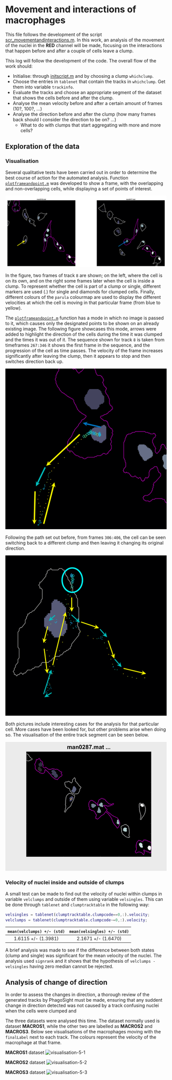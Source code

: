 # Movement and interactions of macrophages
This file follows the development of the script
[scr_movementandinteractions.m](../scr_movementandinteractions.m).
In this work, an analysis of the movement of the nuclei in the
**RED** channel will be made, focusing on the interactions that
happen before and after a couple of cells leave a clump.

This log will follow the development of the code. The overall flow
of the work should:
+ Initialise: through [initscript.m](../initscript.m) and by
  choosing a clump `whichclump`.
+ Choose the entries in `tablenet` that contain the tracks in
  `whichclump`. Get them into variable `trackinfo`.
+ Evaluate the tracks and choose an appropriate segment of the
  dataset that shows the cells before and after the clump.
+ Analyse the mean velocity before and after a certain amount of
  frames (10?, 100?, ...)
+ Analyse the direction before and after the clump (how many frames
  back should I consider the direction to be on? ...)
  + What to do with clumps that start aggregating with more and more cells?

## Exploration of the data
### Visualisation
Several qualitative tests have been carried out in order to determine the
best course of action for the automated analysis.
Function [`plotframeandpoint.m`](../plotframeandpoint.m) was developed
to show a frame, with the overlapping and non-overlapping cells, while
displaying a set of points of interest.

![visualisation-1](../figs/visualisation-log1.png)

In the figure, two frames of track `8` are shown; on the left, where the
cell is on its own, and on the right some frames later when the cell is
inside a clump. To represent whether the cell is part of a clump or single,
different markers are used (.) for single and diamonds for clumped cells.
Finally, different colours of the `parula` colourmap are used to display
the different velocities at which the cell is moving in that particular
frame (from blue to yellow).

The [`plotframeandpoint.m`](../plotframeandpoint.m) function has a mode
in which no image is passed to it, which causes only the designated points
to be shown on an already existing image. The following figure showcases
this mode, arrows were added to highlight the direction of the cells during
the time it was clumped and the times it was out of it. The sequence shown
for track `8` is taken from timeframes `267:346` it shows the first frame
in the sequence, and the progression of the cell as time passes. The
velocity of the frame increases significantly after leaving the clump, then
it appears to stop and then switches direction back up.

![visualisation-2](../figs/visualisation-log2.png)

Following the path set out before, from frames `306:406`, the cell can be
seen switching back to a different clump and then leaving it changing its
original direction.

![visualisation-3](../figs/visualisation-log3.png)

Both pictures include interesting cases for the analysis for that particular
cell. More cases have been looked for, but other problems arise when doing
so. The visualisation of the entire track segment can be seen below.

![visualisation-4](../figs/visualisation-log4.gif)


### Velocity of nuclei inside and outside of clumps
A small test can be made to find out the velocity of nuclei within clumps
in variable `velclumps` and outside of them using variable `velsingles`.
This can be done through `tablenet` and `clumptracktable` in the following
way:
```Matlab
velsingles = tablenet(clumptracktable.clumpcode==0,:).velocity;
velclumps = tablenet(clumptracktable.clumpcode~=0,:).velocity;
```

| `mean(velclumps) +/- (std)` | `mean(velsingles) +/- (std)` |
|:-----------------:|:------------------:|
| 1.6115 +/- (1.3981) | 2.1671 +/- (1.6470) |

A brief analysis was made to see if the difference between both states
(clump and single) was significant for the mean velocity of the nuclei.
The analysis used `signrank` and it shows that the hypothesis of
`velclumps - velsingles` having zero median cannot be rejected.

## Analysis of change of direction
In order to assess the changes in direction, a thorough review of the 
generated tracks by PhagoSight must be made, ensuring that any suddent 
change in direction detected was not caused by a track confusing nuclei 
when the cells were clumped and 

The three datasets were analysed this time. The dataset normally used 
is dataset **MACROS1**, while the other two are labelled as **MACROS2**
and **MACROS3**. Below see visualisations of the macrophages moving with 
the `finalLabel` next to each track. The colours represent the velocity 
of the macrophage at that frame.

**MACROS1** dataset
![visualisation-5-1](../figs/visualisation-macros1.gif)

**MACROS2** dataset
![visualisation-5-2](../figs/visualisation-macros2.gif)

**MACROS3** dataset
![visualisation-5-3](../figs/visualisation-macros3.gif)


